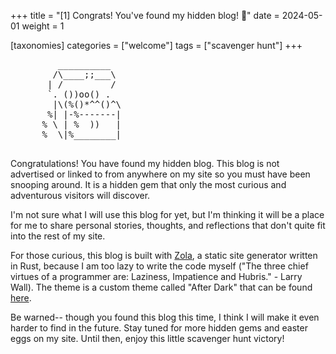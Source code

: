 +++
title = "[1] Congrats! You've found my hidden blog! 🎉"
date = 2024-05-01
weight = 1

[taxonomies]
categories = ["welcome"]
tags = ["scavenger hunt"]
+++

<div>
      <body>
            <pre>
         __________
        /\____;;___\
       | /         /
       `. ())oo() .
        |\(%()*^^()^\
       %| |-%-------|
      % \ | %  ))   |
      %  \|%________|
                  </pre>
      </body>
</div>

Congratulations! You have found my hidden blog. This blog is not advertised or linked to from anywhere on my site so you must have been snooping around. It is a hidden gem that only the most curious and adventurous visitors will discover.

<!-- more -->

I'm not sure what I will use this blog for yet, but I'm thinking it will be a place for me to share personal stories, thoughts, and reflections that don't quite fit into the rest of my site.

For those curious, this blog is built with [Zola](https://www.getzola.org/), a static site generator written in Rust, because I am too lazy to write the code myself ("The three chief virtues of a programmer are: Laziness, Impatience and Hubris." - Larry Wall). The theme is a custom theme called "After Dark" that can be found [here](https://github.com/getzola/after-dark).

Be warned-- though you found this blog this time, I think I will make it even harder to find in the future. Stay tuned for more hidden gems and easter eggs on my site. Until then, enjoy this little scavenger hunt victory!
